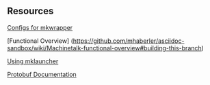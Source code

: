 ## Resources
[Configs for mkwrapper](https://github.com/strahlex/QtQuickVcp/wiki/Testing-mkwrapper)

[Functional Overview]
(https://github.com/mhaberler/asciidoc-sandbox/wiki/Machinetalk-functional-overview#building-this-branch)

[Using mklauncher](https://github.com/strahlex/QtQuickVcp/wiki/Using-mklauncher)

[Protobuf Documentation](https://github.com/strahlex/machinetalk-doc)

